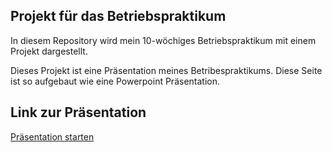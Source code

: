 ## Projekt für das Betriebspraktikum

In diesem Repository wird mein 10-wöchiges Betriebspraktikum  mit einem Projekt dargestellt.

Dieses Projekt ist eine Präsentation meines Betribespraktikums.
Diese Seite ist so aufgebaut wie eine Powerpoint Präsentation.

## Link zur Präsentation
[Präsentation starten](https://h3ha6-iqaaa-aaaal-qcjhq-cai.icp0.io/)
